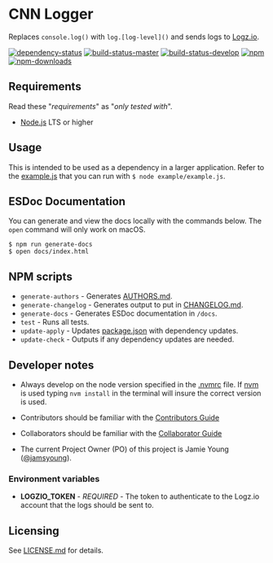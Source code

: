 # CNN Logger

Replaces `console.log()` with `log.[log-level]()` and sends logs to
[Logz.io](https://logz.io).



[![dependency-status](https://gemnasium.com/cnnlabs/cnn-logger.svg)](https://gemnasium.com/cnnlabs/cnn-logger)
[![build-status-master](https://img.shields.io/travis/cnnlabs/cnn-logger/master.svg?style=flat-square&label=master)](https://travis-ci.org/cnnlabs/cnn-logger)
[![build-status-develop](https://img.shields.io/travis/cnnlabs/cnn-logger/master.svg?style=flat-square&label=develop)](https://travis-ci.org/cnnlabs/cnn-logger)
[![npm](https://img.shields.io/npm/v/cnn-logger.svg?style=flat-square)](https://www.npmjs.com/package/cnn-logger)
[![npm-downloads](https://img.shields.io/npm/dm/cnn-logger.svg?style=flat-square)](https://www.npmjs.com/package/cnn-logger)


## Requirements

Read these "_requirements_" as "_only tested with_".

- [Node.js](https://nodejs.org/) LTS or higher



## Usage

This is intended to be used as a dependency in a larger application.  Refer to
the [example.js](./example/example.js) that you can run with
`$ node example/example.js`.



## ESDoc Documentation

You can generate and view the docs locally with the commands below.  The `open`
command will only work on macOS.

```shell
$ npm run generate-docs
$ open docs/index.html
```



## NPM scripts

- `generate-authors` - Generates [AUTHORS.md](./AUTHORS.md).
- `generate-changelog` - Generates output to put in [CHANGELOG.md](./CHANGELOG.md).
- `generate-docs` - Generates ESDoc documentation in `/docs`.
- `test` - Runs all tests.
- `update-apply` - Updates [package.json](./package.json) with dependency updates.
- `update-check` - Outputs if any dependency updates are needed.




## Developer notes

- Always develop on the node version specified in the [.nvmrc](./.nvmrc) file.
  If [nvm](https://github.com/creationix/nvm) is used typing `nvm install`
  in the terminal will insure the correct version is used.

- Contributors should be familiar with the [Contributors Guide](https://github.com/cnnlabs/organization-docs/blob/master/CONTRIBUTING.md)

- Collaborators should be familiar with the [Collaborator Guide](https://github.com/cnnlabs/organization-docs/blob/master/COLLABORATOR_GUIDE.md)

- The current Project Owner (PO) of this project is Jamie Young ([@jamsyoung](https://github.com/jamsyoung/)).



### Environment variables

- **LOGZIO_TOKEN** - _REQUIRED_ - The token to authenticate to the Logz.io
  account that the logs should be sent to.



## Licensing

See [LICENSE.md](./LICENSE.md) for details.
